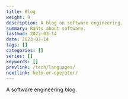 ```yaml
---
title: Blog
weight: 9
description: A blog on software engineering.
summary: Rants about software.
lastmod: 2023-03-14
date: 2023-03-14
tags: []
categories: []
series: []
keywords: []
prevlink: /tech/languages/
nextlink: helm-or-operator/
---
```


A software engineering blog.